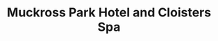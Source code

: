 ---
title: "Muckross Park Hotel and Cloisters Spa"
address: "Muckross Village, Lakes of Killarney, Co. Kerry Co. Kerry"
tel: "(064)6623400"
county: "Kerry"
category: "Hotels"
type: "Content"
lat: "52.05960851"
lng: "-9.506324158"
---